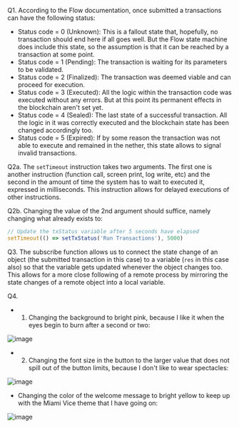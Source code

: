 Q1. According to the Flow documentation, once submitted a transactions can have the following status:
* Status code = 0 (Unknown): This is a fallout state that, hopefully, no transaction should end here if all goes well. But the Flow state machine does include this state, so the assumption is that it can be reached by a transaction at some point.
* Status code = 1 (Pending): The transaction is waiting for its parameters to be validated.
* Status code = 2 (Finalized): The transaction was deemed viable and can proceed for execution.
* Status code = 3 (Executed): All the logic within the transaction code was executed without any errors. But at this point its permanent effects in the blockchain aren't set yet.
* Status code = 4 (Sealed): The last state of a successful transaction. All the logic in it was correctly executed and the blockchain state has been changed accordingly too.
* Status code = 5 (Expired): If by some reason the transaction was not able to execute and remained in the nether, this state allows to signal invalid transactions.

Q2a. The `setTimeout` instruction takes two arguments. The first one is another instruction (function call, screen print, log write, etc) and the second in the amount of time the system has to wait to executed it, expressed in milliseconds. This instruction allows for delayed executions of other instructions.

Q2b. Changing the value of the 2nd argument should suffice, namely changing what already exists to:
```javascript
// Update the txStatus variable after 5 seconds have elapsed
setTimeout(() => setTxStatus('Run Transactions'), 5000)
```

Q3. The subscribe function allows us to connect the state change of an object (the submitted transaction in this case) to a variable (`res` in this case also) so that the variable gets updated whenever the object changes too. This allows for a more close following of a remote process by mirroring the state changes of a remote object into a local variable.

Q4. 

* 1. Changing the background to bright pink, because I like it when the eyes begin to burn after a second or two:

![image](https://user-images.githubusercontent.com/39467168/190481456-50e29ffb-b239-4710-ac54-b537e34e24e8.png)

* 2. Changing the font size in the button to the larger value that does not spill out of the button limits, because I don't like to wear spectacles:

![image](https://user-images.githubusercontent.com/39467168/190481973-07a3bd3e-c512-410e-ab83-f591b76f7b49.png)

* Changing the color of the welcome message to bright yellow to keep up with the Miami Vice theme that I have going on:

![image](https://user-images.githubusercontent.com/39467168/190482958-9e44aeb7-632e-484a-8061-850052488e3f.png)
